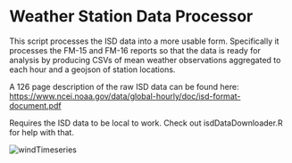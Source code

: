 # Weather Station Data Processor

This script processes the ISD data into a more usable form.  Specifically it processes the FM-15 and FM-16 reports so that the data is ready for analysis by producing CSVs of mean weather observations aggregated to each hour and a geojson of station locations.  

A 126 page description of the raw ISD data can be found here:
https://www.ncei.noaa.gov/data/global-hourly/doc/isd-format-document.pdf

Requires the ISD data to be local to work.  Check out isdDataDownloader.R for help with that.

![windTimeseries](http://docwatson.ai/wp-content/uploads/2021/12/timeseriesExample.png)
